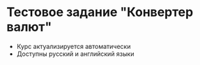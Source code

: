 # Тестовое задание "Конвертер валют"

- Курс актуализируется автоматически
- Доступны русский и английский языки